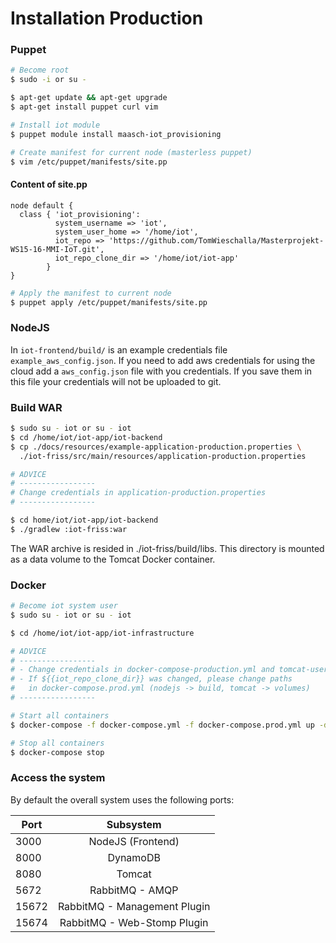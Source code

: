 # Installation Production

### Puppet
```bash
# Become root
$ sudo -i or su -

$ apt-get update && apt-get upgrade
$ apt-get install puppet curl vim

# Install iot module
$ puppet module install maasch-iot_provisioning

# Create manifest for current node (masterless puppet)
$ vim /etc/puppet/manifests/site.pp
```

#### Content of site.pp
```puppet
node default {
  class { 'iot_provisioning':
          system_username => 'iot',
          system_user_home => '/home/iot',
          iot_repo => 'https://github.com/TomWieschalla/Masterprojekt-WS15-16-MMI-IoT.git',
          iot_repo_clone_dir => '/home/iot/iot-app'
        }
}
```

```bash
# Apply the manifest to current node
$ puppet apply /etc/puppet/manifests/site.pp
```

### NodeJS

In `iot-frontend/build/` is an example credentials file `example_aws_config.json`. If you need to add aws credentials for using the cloud add a `aws_config.json` file with you credentials. If you save them in this file your credentials will not be uploaded to git.

### Build WAR

```bash
$ sudo su - iot or su - iot
$ cd /home/iot/iot-app/iot-backend
$ cp ./docs/resources/example-application-production.properties \
  ./iot-friss/src/main/resources/application-production.properties

# ADVICE
# -----------------
# Change credentials in application-production.properties
# -----------------
```

```bash
$ cd home/iot/iot-app/iot-backend
$ ./gradlew :iot-friss:war
```
The WAR archive is resided in ./iot-friss/build/libs.
This directory is mounted as a data volume to the Tomcat Docker container.

### Docker
```bash
# Become iot system user
$ sudo su - iot or su - iot

$ cd /home/iot/iot-app/iot-infrastructure

# ADVICE
# -----------------
# - Change credentials in docker-compose-production.yml and tomcat-users.xml
# - If ${{iot_repo_clone_dir}} was changed, please change paths
#   in docker-compose.prod.yml (nodejs -> build, tomcat -> volumes)
# -----------------

# Start all containers
$ docker-compose -f docker-compose.yml -f docker-compose.prod.yml up -d

# Stop all containers
$ docker-compose stop
```

### Access the system

By default the overall system uses the following ports:

| Port  | Subsystem                   |
| ----- |:---------------------------:|
| 3000  | NodeJS (Frontend)           |
| 8000  | DynamoDB                    |
| 8080  | Tomcat                      |
| 5672  | RabbitMQ - AMQP             |      
| 15672 | RabbitMQ - Management Plugin|
| 15674 | RabbitMQ - Web-Stomp Plugin |
